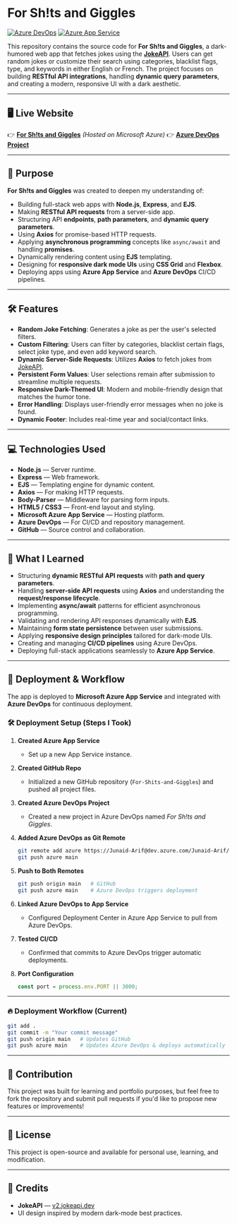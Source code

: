 # For Sh!ts and Giggles

[![Azure DevOps](https://img.shields.io/badge/Deployed%20via-Azure%20DevOps-blue)](https://dev.azure.com/Junaid-Arif/For%20Sh!ts%20and%20Giggles)
[![Azure App Service](https://img.shields.io/badge/Hosted%20on-Azure%20App%20Service-brightgreen)](https://for-shits-and-giggles-c0e5adh6hmhbfhhs.canadacentral-01.azurewebsites.net/)

This repository contains the source code for **For Sh!ts and Giggles**, a dark-humored web app that fetches jokes using the **[JokeAPI](https://v2.jokeapi.dev/)**. Users can get random jokes or customize their search using categories, blacklist flags, type, and keywords in either English or French. The project focuses on building **RESTful API integrations**, handling **dynamic query parameters**, and creating a modern, responsive UI with a dark aesthetic.

---

## 🖥️ Live Website

👉 **[For Sh!ts and Giggles](https://for-shits-and-giggles-c0e5adh6hmhbfhhs.canadacentral-01.azurewebsites.net/)** _(Hosted on Microsoft Azure)_
👉 **[Azure DevOps Project](https://dev.azure.com/Junaid-Arif/For%20Sh!ts%20and%20Giggles)**

---

## 🎯 Purpose

**For Sh!ts and Giggles** was created to deepen my understanding of:

- Building full-stack web apps with **Node.js**, **Express**, and **EJS**.
- Making **RESTful API requests** from a server-side app.
- Structuring API **endpoints**, **path parameters**, and **dynamic query parameters**.
- Using **Axios** for promise-based HTTP requests.
- Applying **asynchronous programming** concepts like `async/await` and handling **promises**.
- Dynamically rendering content using **EJS** templating.
- Designing for **responsive dark mode UIs** using **CSS Grid** and **Flexbox**.
- Deploying apps using **Azure App Service** and **Azure DevOps** CI/CD pipelines.

---

## 🛠️ Features

- **Random Joke Fetching**: Generates a joke as per the user's selected filters.
- **Custom Filtering**: Users can filter by categories, blacklist certain flags, select joke type, and even add keyword search.
- **Dynamic Server-Side Requests**: Utilizes **Axios** to fetch jokes from [JokeAPI](https://v2.jokeapi.dev/).
- **Persistent Form Values**: User selections remain after submission to streamline multiple requests.
- **Responsive Dark-Themed UI**: Modern and mobile-friendly design that matches the humor tone.
- **Error Handling**: Displays user-friendly error messages when no joke is found.
- **Dynamic Footer**: Includes real-time year and social/contact links.

---

## 💻 Technologies Used

- **Node.js** — Server runtime.
- **Express** — Web framework.
- **EJS** — Templating engine for dynamic content.
- **Axios** — For making HTTP requests.
- **Body-Parser** — Middleware for parsing form inputs.
- **HTML5 / CSS3** — Front-end layout and styling.
- **Microsoft Azure App Service** — Hosting platform.
- **Azure DevOps** — For CI/CD and repository management.
- **GitHub** — Source control and collaboration.

---

## 🧠 What I Learned

- Structuring **dynamic RESTful API requests** with **path and query parameters**.
- Handling **server-side API requests** using **Axios** and understanding the **request/response lifecycle**.
- Implementing **async/await** patterns for efficient asynchronous programming.
- Validating and rendering API responses dynamically with **EJS**.
- Maintaining **form state persistence** between user submissions.
- Applying **responsive design principles** tailored for dark-mode UIs.
- Creating and managing **CI/CD pipelines** using Azure DevOps.
- Deploying full-stack applications seamlessly to **Azure App Service**.

---

## 🚀 Deployment & Workflow

The app is deployed to **Microsoft Azure App Service** and integrated with **Azure DevOps** for continuous deployment.

### 🛠 Deployment Setup (Steps I Took)

1. **Created Azure App Service**

   - Set up a new App Service instance.

2. **Created GitHub Repo**

   - Initialized a new GitHub repository (`For-Shits-and-Giggles`) and pushed all project files.

3. **Created Azure DevOps Project**

   - Created a new project in Azure DevOps named _For Sh!ts and Giggles_.

4. **Added Azure DevOps as Git Remote**

   ```bash
   git remote add azure https://Junaid-Arif@dev.azure.com/Junaid-Arif/For%20Shits%20and%20Giggles/_git/For%20Shits%20and%20Giggles
   git push azure main
   ```

5. **Push to Both Remotes**

   ```bash
   git push origin main   # GitHub
   git push azure main    # Azure DevOps triggers deployment
   ```

6. **Linked Azure DevOps to App Service**

   - Configured Deployment Center in Azure App Service to pull from Azure DevOps.

7. **Tested CI/CD**

   - Confirmed that commits to Azure DevOps trigger automatic deployments.

8. **Port Configuration**

   ```javascript
   const port = process.env.PORT || 3000;
   ```

---

### 🔥 Deployment Workflow (Current)

```bash
git add .
git commit -m "Your commit message"
git push origin main   # Updates GitHub
git push azure main    # Updates Azure DevOps & deploys automatically
```

---

## 🤝 Contribution

This project was built for learning and portfolio purposes, but feel free to fork the repository and submit pull requests if you'd like to propose new features or improvements!

---

## 📄 License

This project is open-source and available for personal use, learning, and modification.

---

## 🔗 Credits

- **JokeAPI** — [v2.jokeapi.dev](https://v2.jokeapi.dev/)
- UI design inspired by modern dark-mode best practices.
